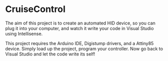 ﻿# CruiseControl
 
The aim of this project is to create an automated HID device, so you can plug it into your computer, and watch it write your code in Visual Studio using Intellisense.

This project requires the Arduino IDE, Digistump drivers, and a Attiny85 device.  Simply load up the project, program your controller.  Now go back to Visual Studio and let the code write its self!
